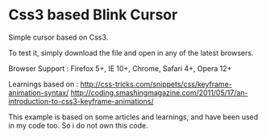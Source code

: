 Css3 based Blink Cursor
========

Simple cursor based on Css3.
 
To test it, simply download the file and open in any of the latest browsers.
 
Browser Support :
Firefox 5+, IE 10+, Chrome, Safari 4+, Opera 12+
 
Learnings based on :
http://css-tricks.com/snippets/css/keyframe-animation-syntax/
http://coding.smashingmagazine.com/2011/05/17/an-introduction-to-css3-keyframe-animations/
 
This example is based on some articles and learnings, and have been used in my code too. So i do not own this code.
